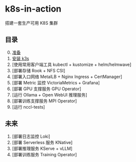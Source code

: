 # k8s-in-action

搭建一套生产可用 K8S 集群

## 目录

0. [准备](docs/0-prepare.md)
1. [安装 k3s](docs/1-k3s.md)
2. [使用常用客户端工具 kubectl + kustomize + helm/helmwave]
3. [部署存储 Rook + NFS CSI]
4. [部署入口网络 MetalLB + Nginx Ingress + CertManager]
5. [部署 Metric 监控 VictoriaMetrics + Grafana]
6. [部署 GPU 支撑服务 GPU Operator]
7. [运行 Ollama + Open WebUI 推理服务]
8. [部署训练支撑服务 MPI Operator]
9. [运行 nccl-tests]

## 未来

1. [部署日志监控 Loki]
2. [部署 Serverless 服务 KNative]
3. [部署推理服务 KServe + vLLM]
4. [部署训练服务 Training Operator]
